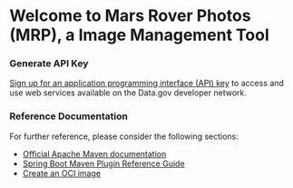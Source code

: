 # Welcome to Mars Rover Photos (MRP), a Image Management Tool

### Generate API Key

[Sign up for an application programming interface (API) key](https://api.nasa.gov/) to access and use web services available on the Data.gov developer network.

### Reference Documentation
For further reference, please consider the following sections:

* [Official Apache Maven documentation](https://maven.apache.org/guides/index.html)
* [Spring Boot Maven Plugin Reference Guide](https://docs.spring.io/spring-boot/docs/2.5.3/maven-plugin/reference/html/)
* [Create an OCI image](https://docs.spring.io/spring-boot/docs/2.5.3/maven-plugin/reference/html/#build-image)

